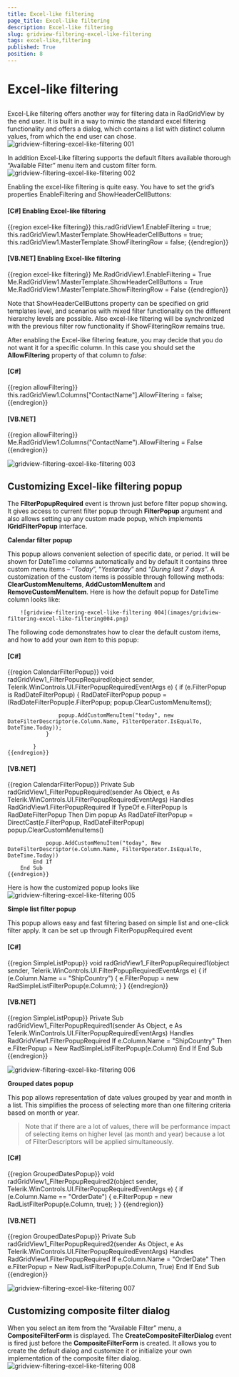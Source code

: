 ```yaml
---
title: Excel-like filtering
page_title: Excel-like filtering
description: Excel-like filtering
slug: gridview-filtering-excel-like-filtering
tags: excel-like,filtering
published: True
position: 8
---
```


# Excel-like filtering



## 

Excel-Like filtering offers another way for filtering data in RadGridView by the end user. It is built in a way to mimic the
          standard excel filtering functionality and offers a dialog, which contains a list with distinct column values, from which the
          end user can chose.
        ![gridview-filtering-excel-like-filtering 001](images/gridview-filtering-excel-like-filtering001.jpg)

In addition Excel-Like filtering supports the default filters available thorough “Available Filter” menu item and custom filter form.![gridview-filtering-excel-like-filtering 002](images/gridview-filtering-excel-like-filtering002.jpg)

Enabling the excel-like filtering is quite easy. You have to set the grid’s properties EnableFiltering and ShowHeaderCellButtons:

#### __[C#] Enabling Excel-like filtering__

{{region excel-like filtering}}
	            this.radGridView1.EnableFiltering = true;
	            this.radGridView1.MasterTemplate.ShowHeaderCellButtons = true;
	            this.radGridView1.MasterTemplate.ShowFilteringRow = false;
	{{endregion}}



#### __[VB.NET] Enabling Excel-like filtering__

{{region excel-like filtering}}
	        Me.RadGridView1.EnableFiltering = True
	        Me.RadGridView1.MasterTemplate.ShowHeaderCellButtons = True
	        Me.RadGridView1.MasterTemplate.ShowFilteringRow = False
	{{endregion}}



Note that ShowHeaderCellButtons property can be specified on grid templates level, and scenarios with mixed filter functionality on the
          different hierarchy levels are possible. Also excel-like filtering will be synchronized with the previous filter row functionality if
          ShowFilteringRow remains true.
        

After enabling the Excel-like filtering feature, you may decide that you do not
          want it for a specific column. In this case you should set the
          __AllowFiltering__ property
          of that column to *false*:
        

#### __[C#]__

{{region allowFiltering}}
	            this.radGridView1.Columns["ContactName"].AllowFiltering = false;
	{{endregion}}



#### __[VB.NET]__

{{region allowFiltering}}
	        Me.RadGridView1.Columns("ContactName").AllowFiltering = False
	{{endregion}}

![gridview-filtering-excel-like-filtering 003](images/gridview-filtering-excel-like-filtering003.png)

## Customizing Excel-like filtering popup

The __FilterPopupRequired__ event is thrown just before filter popup showing.
          It gives access to current filter popup through __FilterPopup__ argument and
          also allows setting up any custom made popup, which implements __IGridFilterPopup__ interface.
        

__Calendar filter popup__

This popup allows convenient selection of specific date, or period. It will be shown for DateTime columns automatically
          and by default it contains three custom menu items – “*Today*”, “*Yestarday*” and
          “*During last 7 days*”. A customization of the custom items is possible through following methods:
          __ClearCustomMenuItems__, __AddCustomMenuItem__ and __RemoveCustomMenuItem__.
          Here is how the default popup for DateTime column looks like:

        ![gridview-filtering-excel-like-filtering 004](images/gridview-filtering-excel-like-filtering004.png)

The following code demonstrates how to clear the default custom items, and how to add your own item to this popup:

#### __[C#]__

{{region CalendarFilterPopup}}
	        void radGridView1_FilterPopupRequired(object sender, Telerik.WinControls.UI.FilterPopupRequiredEventArgs e)
	        {
	            if (e.FilterPopup is RadDateFilterPopup)
	            {
	                RadDateFilterPopup popup = (RadDateFilterPopup)e.FilterPopup;
	                popup.ClearCustomMenuItems();
	
	                popup.AddCustomMenuItem("today", new DateFilterDescriptor(e.Column.Name, FilterOperator.IsEqualTo, DateTime.Today));
	            }
	
	        }
	{{endregion}}



#### __[VB.NET]__

{{region CalendarFilterPopup}}
	    Private Sub radGridView1_FilterPopupRequired(sender As Object, e As Telerik.WinControls.UI.FilterPopupRequiredEventArgs) Handles RadGridView1.FilterPopupRequired
	        If TypeOf e.FilterPopup Is RadDateFilterPopup Then
	            Dim popup As RadDateFilterPopup = DirectCast(e.FilterPopup, RadDateFilterPopup)
	            popup.ClearCustomMenuItems()
	
	            popup.AddCustomMenuItem("today", New DateFilterDescriptor(e.Column.Name, FilterOperator.IsEqualTo, DateTime.Today))
	        End If
	    End Sub
	{{endregion}}



Here is how the customized popup looks like![gridview-filtering-excel-like-filtering 005](images/gridview-filtering-excel-like-filtering005.png)

__Simple list filter popup__

This popup allows easy and fast filtering based on simple list and one-click filter apply. It can be set up through FilterPopupRequired event

#### __[C#]__

{{region SimpleListPopup}}
	        void radGridView1_FilterPopupRequired1(object sender, Telerik.WinControls.UI.FilterPopupRequiredEventArgs e)
	        {
	            if (e.Column.Name == "ShipCountry")
	            {
	                e.FilterPopup = new RadSimpleListFilterPopup(e.Column);
	            }
	        }
	{{endregion}}



#### __[VB.NET]__

{{region SimpleListPopup}}
	    Private Sub radGridView1_FilterPopupRequired1(sender As Object, e As Telerik.WinControls.UI.FilterPopupRequiredEventArgs) Handles RadGridView1.FilterPopupRequired
	        If e.Column.Name = "ShipCountry" Then
	            e.FilterPopup = New RadSimpleListFilterPopup(e.Column)
	        End If
	    End Sub
	{{endregion}}

![gridview-filtering-excel-like-filtering 006](images/gridview-filtering-excel-like-filtering006.png)

__Grouped dates popup__

This pop allows representation of date values grouped by year and month in a list. This simplifies the process of
          selecting more than one filtering criteria based on month or year.

        

>Note that if there are a lot of values, there will be performance impact of selecting items on higher level (as month and year) because a lot of FilterDescriptors will be applied simultaneously.

#### __[C#]__

{{region GroupedDatesPopup}}
	        void radGridView1_FilterPopupRequired2(object sender, Telerik.WinControls.UI.FilterPopupRequiredEventArgs e)
	        {
	            if (e.Column.Name == "OrderDate")
	            {
	                e.FilterPopup = new RadListFilterPopup(e.Column, true);
	            }
	        }
	{{endregion}}



#### __[VB.NET]__

{{region GroupedDatesPopup}}
	    Private Sub radGridView1_FilterPopupRequired2(sender As Object, e As Telerik.WinControls.UI.FilterPopupRequiredEventArgs) Handles RadGridView1.FilterPopupRequired
	        If e.Column.Name = "OrderDate" Then
	            e.FilterPopup = New RadListFilterPopup(e.Column, True)
	        End If
	    End Sub
	{{endregion}}

![gridview-filtering-excel-like-filtering 007](images/gridview-filtering-excel-like-filtering007.png)

## Customizing composite filter dialog

When you select an item from the “Available Filter” menu, a __CompositeFilterForm__ is displayed. The __CreateCompositeFilterDialog__ event is fired
        just before the __CompositeFilterForm__ is created. It allows you to create the default dialog and customize it or initialize
        your own implementation of the composite filter dialog.
      ![gridview-filtering-excel-like-filtering 008](images/gridview-filtering-excel-like-filtering008.png)
